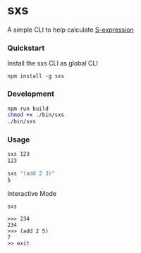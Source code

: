 # sxs

A simple CLI to help calculate [S-expression](https://en.wikipedia.org/wiki/S-expression)

### Quickstart

Install the sxs CLI as global CLI

```
npm install -g sxs
```


### Development

```sh
npm run build
chmod +x ./bin/sxs
./bin/sxs
```

### Usage

```sh
sxs 123
123

sxs "(add 2 3)"
5
```

Interactive Mode
```
sxs

>>> 234
234
>>> (add 2 5)
7
>> exit
```